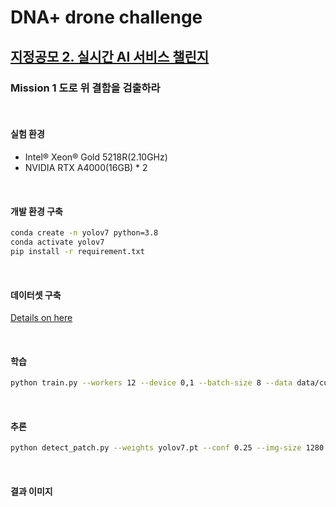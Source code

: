 # DNA+ drone challenge 
## [지정공모 2. 실시간 AI 서비스 챌린지](http://challenge-dnadrone.com/?page_id=600)
### Mission 1 도로 위 결함을 검출하라


<br>

#### 실험 환경
- Intel® Xeon® Gold 5218R(2.10GHz)
- NVIDIA RTX A4000(16GB) * 2

<br>

#### 개발 환경 구축
```bash
conda create -n yolov7 python=3.8
conda activate yolov7
pip install -r requirement.txt
```

<br>

#### 데이터셋 구축
[Details on here]()


<br>

#### 학습
```bash
python train.py --workers 12 --device 0,1 --batch-size 8 --data data/custom_type2_drone.yaml --img 1280 1280 --cfg cfg/training/yolov7-type2-drone.yaml --weights 'yolov7_training.pt' --name yolov7-custom --hyp data/hyp.scratch.custom.yaml
```

<br>

#### 추론
```bash
python detect_patch.py --weights yolov7.pt --conf 0.25 --img-size 1280 --source datasets --project results
```

<br>

#### 결과 이미지